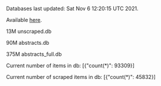 Databases last updated: Sat Nov  6 12:20:15 UTC 2021. 

Available [here](https://github.com/cbeauhilton/ash-db/releases).

13M	unscraped.db

90M	abstracts.db

375M	abstracts_full.db

Current number of items in db:
[{"count(*)": 93309}]

Current number of scraped items in db:
[{"count(*)": 45832}]
